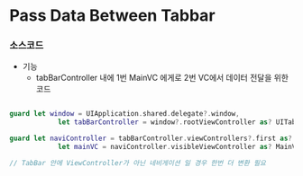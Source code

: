 # Pass Data Between Tabbar



### 소스코드

- 기능
  - tabBarController 내에 1번 MainVC 에게로 2번 VC에서 데이터 전달을 위한 코드

```swift

guard let window = UIApplication.shared.delegate?.window,
			let tabBarController = window?.rootViewController as? UITabBarController else { return }

guard let naviController = tabBarController.viewControllers?.first as? UINavigationController,
			let mainVC = naviController.visibleViewController as? MainVC else { return } 

// TabBar 안에 ViewController가 아닌 네비게이션 일 경우 한번 더 변환 필요
```

